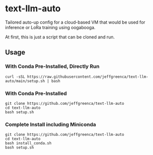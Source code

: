 # text-llm-auto

Tailored auto-up config for a cloud-based VM that would be used for inference or LoRa training using oogabooga.

At first, this is just a script that can be cloned and run. 

## Usage

### With Conda Pre-Installed, Directly Run
```
curl -sSL https://raw.githubusercontent.com/jeffgreenca/text-llm-auto/main/setup.sh | bash
```

### With Conda Pre-Installed
```
git clone https://github.com/jeffgreenca/text-llm-auto
cd text-llm-auto
bash setup.sh
```

### Complete Install including Miniconda
```
git clone https://github.com/jeffgreenca/text-llm-auto
cd text-llm-auto
bash install_conda.sh
bash setup.sh
```